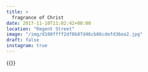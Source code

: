 ```yaml
---
title: >
  fragrance of Christ
date: 2017-11-10T11:02:42+00:00
location: "Regent Street"
image: "/img/d100ffff2df8b87d46cb86cdefd36ea2.jpg"
draft: false
instagram: true
---
```


{{<photo src="/img/d100ffff2df8b87d46cb86cdefd36ea2.jpg">}}
